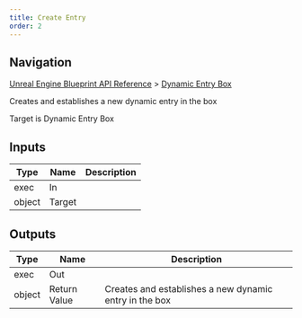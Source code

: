 ```yaml
---
title: Create Entry
order: 2
---
```

## Navigation

[Unreal Engine Blueprint API Reference](https://dev.epicgames.com/documentation/en-us/unreal-engine/BlueprintAPI) > [Dynamic Entry Box](https://dev.epicgames.com/documentation/en-us/unreal-engine/BlueprintAPI/DynamicEntryBox)

Creates and establishes a new dynamic entry in the box

Target is Dynamic Entry Box

## Inputs

| Type | Name | Description |
| --- | --- | --- |
| exec | In |  |
| object | Target |  |

## Outputs

| Type | Name | Description |
| --- | --- | --- |
| exec | Out |  |
| object | Return Value | Creates and establishes a new dynamic entry in the box |
